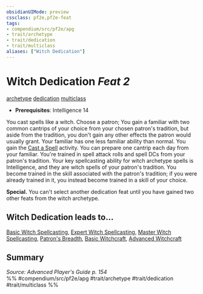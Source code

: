 ```yaml
---
obsidianUIMode: preview
cssclass: pf2e,pf2e-feat
tags:
- compendium/src/pf2e/apg
- trait/archetype
- trait/dedication
- trait/multiclass
aliases: ["Witch Dedication"]
---
```

# Witch Dedication  *Feat 2*  
[archetype](archetype.md "Archetype Feat Trait")  [dedication](dedication.md "Dedication Feat Trait")  [multiclass](multiclass.md "Multiclass Feat Trait")  

- **Prerequisites**: Intelligence 14

You cast spells like a witch. Choose a patron; You gain a familiar with two common cantrips of your choice from your chosen patron's tradition, but aside from the tradition, you don't gain any other effects the patron would usually grant. Your familiar has one less familiar ability than normal. You gain the [Cast a Spell](cast-a-spell.md) activity. You can prepare one cantrip each day from your familiar. You're trained in spell attack rolls and spell DCs from your patron's tradition. Your key spellcasting ability for witch archetype spells is Intelligence, and they are witch spells of your patron's tradition. You become trained in the skill associated with the patron's tradition; if you were already trained in it, you instead become trained in a skill of your choice.

**Special.** You can't select another dedication feat until you have gained two other feats from the witch archetype.

## Witch Dedication leads to...

[Basic Witch Spellcasting](basic-witch-spellcasting-apg.md), [Expert Witch Spellcasting](expert-witch-spellcasting-apg.md), [Master Witch Spellcasting](master-witch-spellcasting-apg.md), [Patron's Breadth](patrons-breadth-apg.md), [Basic Witchcraft](basic-witchcraft-apg.md), [Advanced Witchcraft](advanced-witchcraft-apg.md)

## Summary

*Source: Advanced Player's Guide p. 154*  
%% #compendium/src/pf2e/apg #trait/archetype #trait/dedication #trait/multiclass %%